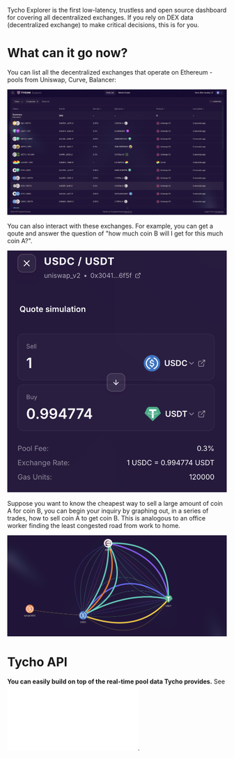Tycho Explorer is the first low-latency, trustless and open source dashboard for covering all decentralized exchanges. If you rely on DEX data (decentralized exchange) to make critical decisions, this is for you. 

# What can it go now?

You can list all the decentralized exchanges that operate on Ethereum - pools from Uniswap, Curve, Balancer:

![List view](./list-view.png)

You can also interact with these exchanges. For example, you can get a qoute and answer the question of "how much coin B will I get for this much coin A?".

![Quote simulation](./quote-simulation.png)

Suppose you want to know the cheapest way to sell a large amount of coin A for coin B, you can begin your inquiry by graphing out, in a series of trades, how to sell coin A to get coin B. This is analogous to an office worker finding the least congested road from work to home.

![Graph view](./graph.png)

# Tycho API

**You can easily build on top of the real-time pool data Tycho provides.** See ![Tycho API](./tycho-api.md).